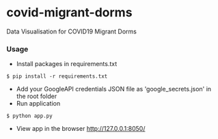 # covid-migrant-dorms
Data Visualisation for COVID19 Migrant Dorms

### Usage
- Install packages in requirements.txt
```
$ pip install -r requirements.txt
```
- Add your GoogleAPI credentials JSON file as 'google_secrets.json' in the root folder
- Run application
```
$ python app.py
```
- View app in the browser
http://127.0.0.1:8050/
